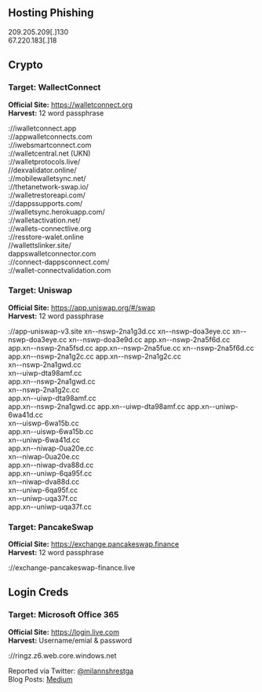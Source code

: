 
## Hosting Phishing
209.205.209[.]130  
67.220.183[.]18

## Crypto
### **Target:** WallectConnect  
**Official Site:** https://walletconnect.org  
**Harvest:** 12 word passphrase 

://iwalletconnect.app  
://appwalletconnects.com  
://iwebsmartconnect.com  
://walletcentral.net (UKN)  
://walletprotocols.live/  
//dexvalidator.online/  
://mobilewalletsync.net/  
://thetanetwork-swap.io/  
://walletrestoreapi.com/  
://dappssupports.com/  
://walletsync.herokuapp.com/  
://walletactivation.net/  
://wallets-connectlive.org  
://resstore-walet.online  
//wallettslinker.site/  
dappswalletconnector.com  
://connect-dappsconnect.com/  
://wallet-connectvalidation.com  


### **Target:** Uniswap  
**Official Site:** https://app.uniswap.org/#/swap  
**Harvest:** 12 word passphrase 

://app-uniswap-v3.site
xn--nswp-2na1g3d.cc 
xn--nswp-doa3eye.cc 
xn--nswp-doa3eye.cc 
xn--nswp-doa3e9d.cc 
app.xn--nswp-2na5f6d.cc 
app.xn--nswp-2na5fsd.cc 
app.xn--nswp-2na5fue.cc 
xn--nswp-2na5f6d.cc 
app.xn--nswp-2na1g2c.cc 
app.xn--nswp-2na1g2c.cc  
xn--nswp-2na1gwd.cc  
xn--uiwp-dta98amf.cc  
app.xn--nswp-2na1gwd.cc  
xn--nswp-2na1g2c.cc  
app.xn--uiwp-dta98amf.cc  
app.xn--nswp-2na1gwd.cc
app.xn--uiwp-dta98amf.cc
app.xn--uniwp-6wa41d.cc  
xn--uiswp-6wa15b.cc  
app.xn--uiswp-6wa15b.cc  
xn--uniwp-6wa41d.cc  
app.xn--niwap-0ua20e.cc  
xn--niwap-0ua20e.cc  
app.xn--niwap-dva88d.cc  
app.xn--uniwp-6qa95f.cc  
xn--niwap-dva88d.cc  
xn--uniwp-6qa95f.cc  
xn--uniwp-uqa37f.cc   
app.xn--uniwp-uqa37f.cc  



### **Target:** PancakeSwap  
**Official Site:** https://exchange.pancakeswap.finance  
**Harvest:** 12 word passphrase 

://exchange-pancakeswap-finance.live

## Login Creds
### **Target:** Microsoft Office 365  
**Official Site:** https://login.live.com  
**Harvest:** Username/emial & password  

://ringz.z6.web.core.windows.net

Reported via Twitter: [@milannshrestga](https://twitter.com/milannshrestga)  
Blog Posts: [Medium](https://milannshrestha.medium.com)

